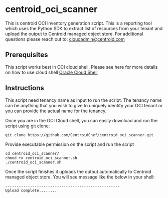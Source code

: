 # centroid_oci_scanner
This is centroid OCI Inventory generation script. This is a reporting tool which uses the Python SDK to extract list of resources from your tenant and upload the output to Centroid managed object store. For additional questions please reach out to:
cloudadmin@centroid.com

## Prerequisites
This script works best in OCI cloud shell. Please see here for more details on how to use cloud shell
[Oracle Cloud Shell](https://docs.oracle.com/en-us/iaas/Content/API/Concepts/devcloudshellgettingstarted.htm#Using_Cloud_Shell)

## Instructions
This script need tenancy name as input to run the script. The tenancy name can be anything that you wish to give to uniquely identify your OCI tenant or you can provide the actual name for the tenancy.

Once you are in the OCI Cloud shell, you can easily download and run the script using git clone:

```
git clone https://github.com/CentroidChef/centroid_oci_scanner.git
```
Provide executable permission on the script and run the script

```
cd centroid_oci_scanner/
chmod +x centroid_oci_scanner.sh
./centroid_oci_scanner.sh

```
Once the script finishes it uploads the outout automatically to Centroid managed object store. You will see  message like the below in your shell:

```
---------------------------------------------------
Upload complete........

```
